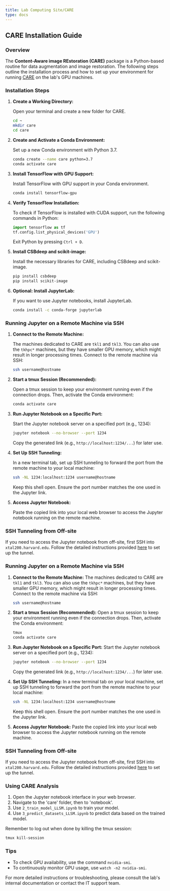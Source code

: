 ```yaml
---
title: Lab Computing Site/CARE
type: docs
---
```


## CARE Installation Guide

### Overview

The **Content-Aware image REstoration (CARE)** package is a Python-based routine for data augmentation and image restoration. The following steps outline the installation process and how to set up your environment for running [CARE](https://csbdeep.bioimagecomputing.com/doc/) on the lab's GPU machines.

### Installation Steps

1. **Create a Working Directory:**

   Open your terminal and create a new folder for CARE.

   ```bash
   cd ~
   mkdir care
   cd care
   ```

2. **Create and Activate a Conda Environment:**

   Set up a new Conda environment with Python 3.7.

   ```bash
   conda create --name care python=3.7
   conda activate care
   ```

3. **Install TensorFlow with GPU Support:**

   Install TensorFlow with GPU support in your Conda environment.

   ```bash
   conda install tensorflow-gpu
   ```

4. **Verify TensorFlow Installation:**

   To check if TensorFlow is installed with CUDA support, run the following commands in Python:

   ```python
   import tensorflow as tf
   tf.config.list_physical_devices('GPU')
   ```

   Exit Python by pressing `Ctrl + D`.

5. **Install CSBdeep and scikit-image:**

   Install the necessary libraries for CARE, including CSBdeep and scikit-image.

   ```bash
   pip install csbdeep
   pip install scikit-image
   ```

6. **Optional: Install JupyterLab:**

   If you want to use Jupyter notebooks, install JupyterLab.

   ```bash
   conda install -c conda-forge jupyterlab
   ```

### Running Jupyter on a Remote Machine via SSH

1. **Connect to the Remote Machine:**

   The machines dedicated to CARE are `tkl1` and `tkl3`. You can also use the `tkhpc*` machines, but they have smaller GPU memory, which might result in longer processing times. Connect to the remote machine via SSH:

   ```bash
   ssh username@hostname
   ```

2. **Start a tmux Session (Recommended):**

   Open a tmux session to keep your environment running even if the connection drops. Then, activate the Conda environment:

   ```bash
   conda activate care
   ```

3. **Run Jupyter Notebook on a Specific Port:**

   Start the Jupyter notebook server on a specified port (e.g., 1234):

   ```bash
   jupyter notebook --no-browser --port 1234
   ```

   Copy the generated link (e.g., `http://localhost:1234/...`) for later use.

4. **Set Up SSH Tunneling:**

   In a new terminal tab, set up SSH tunneling to forward the port from the remote machine to your local machine:

   ```bash
   ssh -NL 1234:localhost:1234 username@hostname
   ```

   Keep this shell open. Ensure the port number matches the one used in the Jupyter link.

5. **Access Jupyter Notebook:**

   Paste the copied link into your local web browser to access the Jupyter notebook running on the remote machine.

### SSH Tunneling from Off-site

If you need to access the Jupyter notebook from off-site, first SSH into `xtal200.harvard.edu`. Follow the detailed instructions provided [here](https://sites.google.com/tklab.hms.harvard.edu/tkdataprocessing/home/3-care/key-based-ssh?authuser=0) to set up the tunnel.

### Running Jupyter on a Remote Machine via SSH

1. **Connect to the Remote Machine:**
   The machines dedicated to CARE are `tkl1` and `tkl3`. You can also use the `tkhpc*` machines, but they have smaller GPU memory, which might result in longer processing times. Connect to the remote machine via SSH:

   ```bash
   ssh username@hostname
   ```

2. **Start a tmux Session (Recommended):**
   Open a tmux session to keep your environment running even if the connection drops. Then, activate the Conda environment:

   ```bash
   tmux
   conda activate care
   ```

3. **Run Jupyter Notebook on a Specific Port:**
   Start the Jupyter notebook server on a specified port (e.g., 1234):

   ```bash
   jupyter notebook --no-browser --port 1234
   ```

   Copy the generated link (e.g., `http://localhost:1234/...`) for later use.

4. **Set Up SSH Tunneling:**
   In a new terminal tab on your local machine, set up SSH tunneling to forward the port from the remote machine to your local machine:

   ```bash
   ssh -NL 1234:localhost:1234 username@hostname
   ```

   Keep this shell open. Ensure the port number matches the one used in the Jupyter link.

5. **Access Jupyter Notebook:**
   Paste the copied link into your local web browser to access the Jupyter notebook running on the remote machine.

### SSH Tunneling from Off-site

If you need to access the Jupyter notebook from off-site, first SSH into `xtal200.harvard.edu`. Follow the detailed instructions provided [here](https://sites.google.com/tklab.hms.harvard.edu/tkdataprocessing/home/3-care/key-based-ssh?authuser=0) to set up the tunnel.

### Using CARE Analysis

1. Open the Jupyter notebook interface in your web browser.
2. Navigate to the 'care' folder, then to 'notebook'.
3. Use `2_train_model_LLSM.ipynb` to train your model.
4. Use `3_predict_datasets_LLSM.ipynb` to predict data based on the trained model.

Remember to log out when done by killing the tmux session:

```bash
tmux kill-session
```

### Tips

- To check GPU availability, use the command `nvidia-smi`.
- To continuously monitor GPU usage, use `watch -n2 nvidia-smi`.

For more detailed instructions or troubleshooting, please consult the lab's internal documentation or contact the IT support team.
